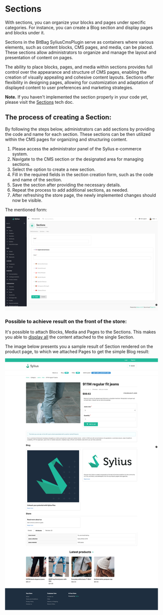 # Sections

With sections, you can organize your blocks and pages under specific categories.
For instance, you can create a Blog section and display pages and blocks under it.

Sections in the BitBag SyliusCmsPlugin serve as containers where various elements, such as content blocks, CMS pages,
and media, can be placed. These sections allow administrators to organize and manage the layout and presentation of content on pages.

The ability to place blocks, pages, and media within sections provides full control over the appearance and structure of CMS pages,
enabling the creation of visually appealing and cohesive content layouts. Sections offer flexibility in designing pages,
allowing for customization and adaptation of displayed content to user preferences and marketing strategies.

**Note.** If you haven't implemented the section properly in your code yet, please visit the [Sections](sections.md) tech doc.

## The process of creating a Section:

By following the steps below, administrators can add sections by providing the code and name for each section. These sections can be then utilized within the CMS pages for organizing and structuring content.

1. Please access the administrator panel of the Sylius e-commerce system.
2. Navigate to the CMS section or the designated area for managing sections.
3. Select the option to create a new section.
4. Fill in the required fields in the section creation form, such as the code and name of the section.
5. Save the section after providing the necessary details.
6. Repeat the process to add additional sections, as needed.
7. After refreshing the store page, the newly implemented changes should now be visible.

The mentioned form:

![Screenshot showing content management config in admin](sections_create_cms.png)

### Possible to achieve result on the front of the store:

It's possible to attach Blocks, Media and Pages to the Sections. This makes you able to [display all](sections.md) the content attached to the single Section.

The image below presents you a sample result of Section rendered on the product page, to which we attached Pages to get the simple Blog result:

![Screenshot showing content management config in admin](section_cms_result.png)


